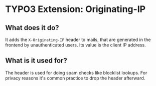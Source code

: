 # TYPO3 Extension: Originating-IP

## What does it do?

It adds the `X-Originating-IP` header to mails, that are generated in the frontend by unauthenticated users. Its value is the client IP address.

## What is it used for?

The header is used for doing spam checks like blocklist lookups. For privacy reasons it's common practice to drop the header afterward.
